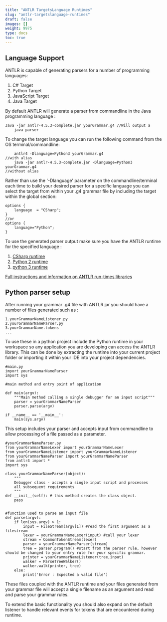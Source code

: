 ```yaml
---
title: "ANTLR TargetsLanguage Runtimes"
slug: "antlr-targetslanguage-runtimes"
draft: false
images: []
weight: 9975
type: docs
toc: true
---
```


## Language Support
ANTLR is capable of generating parsers for a number of programming languages:

 1. C# Target
 2. Python Target
 3. JavaScript Target
 4. Java Target

By default ANTLR will generate a parser from commandline in the Java programming language :

    Java -jar antlr-4.5.3-complete.jar yourGrammar.g4 //Will output a
        java parser
To change the target language you can run the following command from the OS terminal/commandline:

        antlr4 -Dlanguage=Python3 yourGrammar.g4 
    //with alias
        java -jar antlr-4.5.3-complete.jar -Dlanguage=Python3 yourGrammar.g4 
    //without alias

Rather than use the '-Dlanguage' parameter on the commandline/terminal each time to build your desired parser for a specific language you can select the target from within your .g4 grammar file by including the target within the global section:

    options {
        language  = "CSharp";
    }
    //or
    options {
        language="Python";
    }

To use the generated parser output make sure you have the ANTLR runtime for the specified language :

 1. [CSharp runtime][1]
 2. [Python 2 runtime][2]
 3. [python 3 runtime][3]


[Full instructions and information on ANTLR run-times libraries][4]


  [1]: http://www.antlr.org/download/antlr-csharp-runtime-4.5.3.zip
  [2]: https://pypi.python.org/pypi/antlr4-python2-runtime
  [3]: https://pypi.python.org/pypi/antlr4-python3-runtime
  [4]: http://www.antlr.org/download.html

## Python parser setup
After running your grammar .g4 file with ANTLR.jar you should have a number of files generated such as :

    1.yourGrammarNameListener.py
    2.yourGrammarNameParser.py
    3.yourGrammarName.tokens
    ...

To use these in a python project include the Python runtime in your workspace so any application you are developing can access the ANTLR library. This can be done by extracting the runtime into your current project folder or importing it within your IDE into your project dependencies.

    #main.py
    import yourGrammarNameParser
    import sys
    
    #main method and entry point of application
    
    def main(argv):
        """Main method calling a single debugger for an input script"""
        parser = yourGrammarNameParser
        parser.parse(argv)
    
    if __name__ == '__main__':
        main(sys.argv) 

This setup includes your parser and accepts input from commandline to allow processing of a file passed as a parameter.

    #yourGrammarNameParser.py
    from yourGrammarNameLexer import yourGrammarNameLexer
    from yourGrammarNameListener import yourGrammarNameListener
    from yourGrammarNameParser import yourGrammarNameParser
    from antlr4 import *
    import sys
    
    class yourGrammarNameParser(object):
        """
        Debugger class - accepts a single input script and processes
        all subsequent requirements
        """
    def __init__(self): # this method creates the class object.
        pass
            
            
    #function used to parse an input file
    def parse(argv):
        if len(sys.argv) > 1:
            input = FileStream(argv[1]) #read the first argument as a filestream
            lexer = yourGrammarNameLexer(input) #call your lexer
            stream = CommonTokenStream(lexer)
            parser = yourGrammarNameParser(stream)
            tree = parser.program() #start from the parser rule, however should be changed to your entry rule for your specific grammar.
            printer = yourGrammarNameListener(tree,input)
            walker = ParseTreeWalker()
            walker.walk(printer, tree)
        else:
            print('Error : Expected a valid file')

These files coupled with the ANTLR runtime and your files generated from your grammar file will accept a single filename as an argument and read and parse your grammar rules.

To extend the basic functionality you should also expand on the default listener to handle relevant events for tokens that are encountered during runtime.


